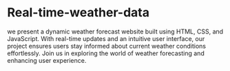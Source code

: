 # Real-time-weather-data
we present a dynamic weather forecast website built using HTML, CSS, and JavaScript. With real-time updates and an intuitive user interface, our project ensures users stay informed about current weather conditions effortlessly. Join us in exploring the world of weather forecasting and enhancing user experience.
